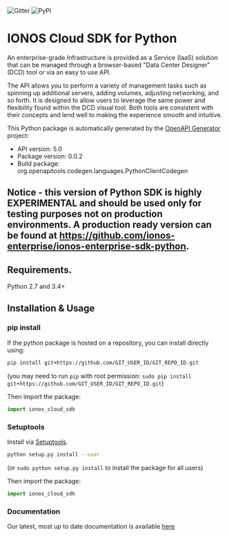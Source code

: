 ![Gitter](https://img.shields.io/gitter/room/ionos-cloud/sdk-general)
![PyPI](https://img.shields.io/pypi/v/ionos-cloud-sdk)

# IONOS Cloud SDK for Python
An enterprise-grade Infrastructure is provided as a Service (IaaS) solution that can be managed through a browser-based \"Data Center Designer\" (DCD) tool or via an easy to use API. 

The API allows you to perform a variety of management tasks such as spinning up additional servers, adding volumes, adjusting networking, and so forth. It is designed to allow users to leverage the same power and flexibility found within the DCD visual tool. Both tools are consistent with their concepts and lend well to making the experience smooth and intuitive.

This Python package is automatically generated by the [OpenAPI Generator](https://openapi-generator.tech) project:

- API version: 5.0
- Package version: 0.0.2
- Build package: org.openapitools.codegen.languages.PythonClientCodegen

## Notice - this version of Python SDK is highly EXPERIMENTAL and should be used only for testing purposes not on production environments. A production ready version can be found at https://github.com/ionos-enterprise/ionos-enterprise-sdk-python.

## Requirements.

Python 2.7 and 3.4+

## Installation & Usage
### pip install

If the python package is hosted on a repository, you can install directly using:

```sh
pip install git+https://github.com/GIT_USER_ID/GIT_REPO_ID.git
```
(you may need to run `pip` with root permission: `sudo pip install git+https://github.com/GIT_USER_ID/GIT_REPO_ID.git`)

Then import the package:
```python
import ionos_cloud_sdk
```

### Setuptools

Install via [Setuptools](http://pypi.python.org/pypi/setuptools).

```sh
python setup.py install --user
```
(or `sudo python setup.py install` to install the package for all users)

Then import the package:
```python
import ionos_cloud_sdk
```
### Documentation

Our latest, most up to date documentation is available [here](https://github.com/ionos-cloud/ionos-cloud-sdk-python/blob/SDK-71/DOCS.md)
